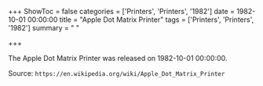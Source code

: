 +++
ShowToc = false
categories = ['Printers', 'Printers', '1982']
date = 1982-10-01 00:00:00
title = "Apple Dot Matrix Printer"
tags = ['Printers', 'Printers', '1982']
summary = " "

+++

The Apple Dot Matrix Printer was released on 1982-10-01 00:00:00.

Source: `https://en.wikipedia.org/wiki/Apple_Dot_Matrix_Printer`


